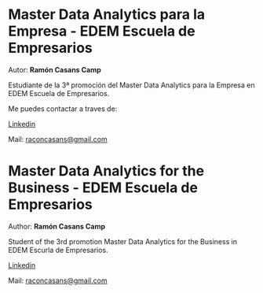 # Master Data Analytics para la Empresa - EDEM Escuela de Empresarios
Autor: **Ramón Casans Camp** 

Estudiante de la 3ª promoción del Master Data Analytics para la Empresa en EDEM Escuela de Empresarios.

Me puedes contactar a traves de:

[Linkedin](https://www.linkedin.com/in/ramon-casans-camp-435547196/)

Mail:  raconcasans@gmail.com


# Master Data Analytics for the Business - EDEM Escuela de Empresarios

Author: **Ramón Casans Camp**

Student of the 3rd promotion Master Data Analytics for the Business in EDEM Escurla de Empresarios.


[Linkedin](https://www.linkedin.com/in/ramon-casans-camp-435547196/)

Mail:  raconcasans@gmail.com
